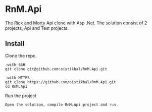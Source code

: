 # RnM.Api

[The Rick and Morty](https://rickandmortyapi.com/) Api clone with Asp .Net.
The solution consist of 2 projects, Api and Test projects.

## Install

Clone the repo.
```
-with SSH
git clone git@github.com:oistikbal/RnM.Api.git

-with HTTPS
git clone https://github.com/oistikbal/RnM.Api.git
cd RnM.Api
```

Run the project
```
Open the solution, compile RnM.Api project and run.
```
